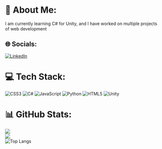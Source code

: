 # 💫 About Me:
I am currently learning C# for Unity, and I have worked on multiple projects of web development


## 🌐 Socials:
[![LinkedIn](https://img.shields.io/badge/LinkedIn-%230077B5.svg?logo=linkedin&logoColor=white)](https://linkedin.com/in/shreyansh-gupta-6a39a6322) 

# 💻 Tech Stack:
![CSS3](https://img.shields.io/badge/css3-%231572B6.svg?style=for-the-badge&logo=css3&logoColor=white) ![C#](https://img.shields.io/badge/c%23-%23239120.svg?style=for-the-badge&logo=csharp&logoColor=white) ![JavaScript](https://img.shields.io/badge/javascript-%23323330.svg?style=for-the-badge&logo=javascript&logoColor=%23F7DF1E) ![Python](https://img.shields.io/badge/python-3670A0?style=for-the-badge&logo=python&logoColor=ffdd54) ![HTML5](https://img.shields.io/badge/html5-%23E34F26.svg?style=for-the-badge&logo=html5&logoColor=white) ![Unity](https://img.shields.io/badge/unity-%23000000.svg?style=for-the-badge&logo=unity&logoColor=white)

# 📊 GitHub Stats:
![](https://github-readme-stats.vercel.app/api?username=shreyansh109&theme=dark&hide_border=false&include_all_commits=false&count_private=false)<br/>
![](https://nirzak-streak-stats.vercel.app/?user=shreyansh109&theme=dark&hide_border=false)<br/>
![Top Langs](https://github-readme-stats.vercel.app/api/top-langs/?username=Shreyansh109&langs_count=10&layout=compact&theme=dark&hide_border=false)
<!-- Proudly created with GPRM ( https://gprm.itsvg.in ) -->

